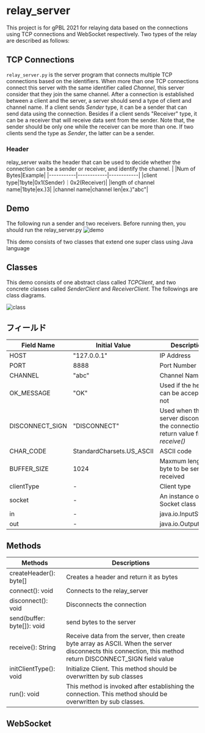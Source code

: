 # relay_server
This project is for gPBL 2021 for relaying data based on the connections using TCP connections and WebSocket respectively.
Two types of the relay are described as follows:


## TCP Connections
`relay_server.py` is the server program that connects multiple TCP connections based on the identifiers. When more than one TCP connections connect this server with the same identifier called *Channel*, this server consider that they join the same channel. After a connection is established between a client and the server, a server should send a type of client and channel name. If a client sends *Sender* type, it can be a sender that can send data using the connection. Besides if a client sends "Receiver" type, it can be a receiver that will receive data sent from the sender. Note that, the sender should be only one while the receiver can be more than one. If two clients send the type as *Sender*, the latter can be a sender.

### Header
relay_server waits the header that can be used to decide whether the connection can be a sender or receiver, and identify the channel.
|  |Num of Bytes|Example|
|-----------|------------|------------|
|client type|1byte|0x1(Sender)｜0x2(Receiver)|
|length of channel name|1byte|ex.)3|
|channel name|channel len|ex.)"abc"|

## Demo
The following run a sender and two receivers. Before running then, you should run the relay_server.py
![demo](https://user-images.githubusercontent.com/52157596/104133039-6bab0e80-53c4-11eb-8b99-6abc4ff7d79a.gif)

This demo consists of two classes that extend one super class using Java language

## Classes
This demo consists of one abstract class called *TCPClient*, and two concrete classes called *SenderClient* and *ReceiverClient*. The followings are class diagrams.


![class](https://user-images.githubusercontent.com/52157596/104190985-3eac3980-5460-11eb-9c7b-51717357f0e4.png)

## フィールド
|Field Name|Initial Value|Descriptions|
|-----------|------------|------------|
|HOST|"127.0.0.1"|IP Address|
|PORT|8888|Port Number|
|CHANNEL|"abc"|Channel Name|
|OK_MESSAGE|"OK"|Used if the header can be accepted or not|
|DISCONNECT_SIGN|"DISCONNECT"|Used when the server disconnects the connection as a return value from *receive()*|
|CHAR_CODE|StandardCharsets.US_ASCII|ASCII code|
|BUFFER_SIZE|1024|Maxmum length of byte to be sent and received|
|clientType|-|Client type|
|socket|-|An instance of Socket class|
|in|-|java.io.InputStream|
|out|-|java.io.OutputStream|

## Methods
|Methods|Descriptions|
|-----------|------------|
|createHeader(): byte[]|Creates a header and return it as bytes|
|connect(): void| Connects to the relay_server|
|disconnect(): void|Disconnects the connection|
|send(buffer: byte[]): void|send bytes to the server|
|receive(): String|Receive data from the server, then create byte array as ASCII. When the server disconnects this connection, this method return DISCONNECT_SIGN field value|
|initClientType(): void|Initialize Client. This method should be overwritten by sub classes|
|run(): void|This method is invoked after establishing the connection. This method should be overwritten by sub classes.|


## WebSocket


